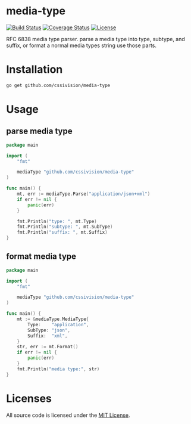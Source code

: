 # media-type
[![Build Status](https://img.shields.io/travis/cssivision/media-type.svg?style=flat-square)](https://travis-ci.org/cssivision/media-type)
[![Coverage Status](http://img.shields.io/coveralls/cssivision/media-type.svg?style=flat-square)](https://coveralls.io/github/cssivision/media-type?branch=master)
[![License](http://img.shields.io/badge/license-mit-blue.svg?style=flat-square)](https://github.com/cssivision/media-type/blob/master/LICENSE)

RFC 6838 media type parser.
parse a media type into type, subtype, and suffix, or format a normal media types string use those parts.

# Installation

```sh
go get github.com/cssivision/media-type
```

# Usage
## parse media type
```go
package main

import (
	"fmt"

	mediaType "github.com/cssivision/media-type"
)

func main() {
	mt, err := mediaType.Parse("application/json+xml")
	if err != nil {
		panic(err)
	}

	fmt.Println("type: ", mt.Type)
	fmt.Println("subtype: ", mt.SubType)
	fmt.Println("suffix: ", mt.Suffix)
}
```
## format media type
```go
package main

import (
	"fmt"

	mediaType "github.com/cssivision/media-type"
)

func main() {
	mt := &mediaType.MediaType{
		Type:    "application",
		SubType: "json",
		Suffix:  "xml",
	}
	str, err := mt.Format()
	if err != nil {
		panic(err)
	}
	fmt.Println("media type:", str)
}
```


# Licenses

All source code is licensed under the [MIT License](https://github.com/cssivision/media-type/blob/master/LICENSE).
